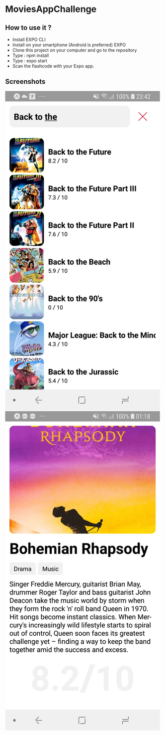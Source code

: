 # MoviesAppChallenge

## How to use it ?

- Install EXPO CLI
- Install on your smartphone (Android is preferred) EXPO
- Clone this project on your computer and go to the repository
- Type : npm install
- Type : expo start
- Scan the flashcode with your Expo app.

## Screenshots

![View search page](img/Screenshot_20181123-234239_Expo.jpg)
![View details page](img/Screenshot_20181124-011825_Expo.jpg)
